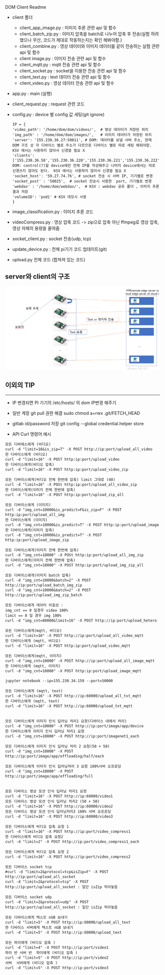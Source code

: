 DOM Client Readme
* client 폴더
    * client_app_image.py : 이미지 추론 관련 api 및 함수
    * client_batch_zip.py : 이미지 압축을 batch로 나누어 압축 후 전송(실험 하려 했으나 무산, 코드가 제대로 작동하는지는 확인 해봐야함.)
    * client_combine.py : 영상 데이터와 이미지 데이터를 같이 전송하는 실험 관련 api 및 함수
    * client image.py : 이미지 전송 관련 api 및 함수 
    * client_mqtt.py : mqtt 전송 관련 api 및 함수
    * client_socket.py : socket을 이용한 전송 관련 api 및 함수 
    * client_text.py : text 데이터 전송 관련 api 및 함수
    * client_video.py : 영상 데이터 전송 관련 api 및 함수 
* app.py : main (실행)
* client_request.py : request 관련 코드 
* config.py : device 별 config 값 세팅(git ignore)
    ```
    IP = {
    'video_path': '/home/dom/dom/videos/',  # 영상 데이터가 저장된 위치
    'img_path' : '/home/dom/dom/images/',   # 이미지 데이터가 저장된 위치
    'server': '155.230.36.27:50011', # DOM: 데이터를 보낼 서버 주소, 현재 DOM 구조 상 각 디바이스 별로 주소가 다르므로 디바이스 별로 따로 세팅 해줘야함. KSV 에서는 사용하지 않아서 신경쓸 필요 X
    'clients':['155.230.36.58','155.230.36.220','155.230.36.221','155.230.36.222','155.230.36.241','155.230.36.248','155.230.36.250','155.230.36.244','155.230.36.249','155.230.36.242','155.230.36.243','155.230.36.245','155.230.36.246','155.230.36.247','155.230.36.251','155.230.36.252','155.230.36.253'],# DOM: control(?)할 device에만 전체 IP를 작성해주고 나머지 device에서는 따로 신경쓰지 않아도 된다.  KSV 에서는 사용하지 않아서 신경쓸 필요 X
    'socket_host': '59.27.74.76', # socket 전송 시 서버 IP, 기기별로 변경
    'socket_post' : '50025',  # socket 전송시 사용한  port, 기기별로 변경
    'webdav' : '/home/dom/webdav/',  # KSV : webdav 공유 폴더 , 이미지 추론 결과 저장
    'volumeID': 'pod1' # KSV 데모시 사용
    }
    ```
* image_classification.py : 이미지 추론 코드
* videoCompress.py : 영상 압축 코드 -> zip으로 압축 아닌 ffmpeg로 영상 압축, 영상 자체의 용량을 줄여줌
* socket_client.py : socket 전송(udp, tcp)
* update_device.py : 전체 pi기기 코드 업데이트(git)


* upload.py 전체 코드 (합쳐져 있는 코드)

## server와 client의 구조
![구조](image/structure.PNG)


## 이외의 TIP
---
* IP 변경되면 PI 기기의 /etc/hosts/ 의 dom IP변경 해주기


* 일반 계정 git pull 권한 해결
sudo chmod a+rwx .git/FETCH_HEAD

* gitlab id/password 저장
git config --global credential.helper store

* API Curl 명령어 예시

```
모든 디바에스에게 (비디오) 
curl -d "limit=16&is_zip=T" -X POST http://ip:port/upload_all_video
한 디바이스에게 (비디오)
curl -d "limit=16" -X POST http:ip:port/upload_video
한 디바이스에게(비디오 압축)
curl -d "limit=16" -X POST http:ip:port/upload_video_zip

모든 디바이스에게(비디오 전체 한번에 압축) limit 그대로 (40)
curl -d "limit=16" -X POSt http:ip:port/upload_all_video_zip
한 디바이스에게(이미지 전체 한번에 압축)
curl -d "limit=16" -X POST http:ip:port/upload_zip_all

모든 디바이스에게 (이미지)
curl -d "img_cnt=10000&is_predict=F&is_zip=F" -X POST http:ip:port/upload_all_img
한 디바이스에게 (이미지)
curl -d "img_cnt=10000&is_predict=T" -X POST http:ip:port/upload_image
한 디바이스에게(이미지 압축)
curl -d "img_cnt=10000&is_predict=T" -X POST http:ip:port/upload_image_zip

모든 디바이스에게(이미지 전체 한번에 압축)
curl -d "img_cnt=10000" -X POSt http:ip:port/upload_all_img_zip
한 디바이스에게(이미지 전체 한번에 압축)
curl -d "img_cnt=10000" -X POST http:ip:port/upload_img_zip_all

모든 디바이스에게(이미지 batch 압축)
curl -d "img_cnt=10000&batch=2" -X POST http://ip:port/upload_batch_img_zip
curl -d "img_cnt=10000&batch=2" -X POST http://ip:port/upload_img_zip_batch

모든 디바이스에게 데이터 이질성 : 
img_cnt == 0 일경우 video 100%
limit == 0 일 경우 img 100%
curl -d "img_cnt=80000&limit=16" -X POST http://ip:port/upload_hetero

모든 디바이스에게(mqtt, 비디오)
curl -d "limit=16" -X POST http://ip:port/upload_all_video_mqtt
한 디바이스에게 (mqtt, 비디오)
curl -d "limit=16" -X POST http:ip:port/upload_video_mqtt

모든 디바이스에게(mqtt, 이미지)
curl -d "img_cnt=10000" -X POST http://ip:port/upload_all_image_mqtt
한 디바이스에게 (mqtt, 이미지)
curl -d "img_cnt=10000" -X POST http:ip:port/upload_image_mqtt

jupyter notebook --ip=155.230.34.159 --port=50000

모든 디바이스에게 (mqtt, text)
curl -d "limit=16" -X POST http://ip:60000/upload_all_txt_mqtt
한 디바이스에게 (mqtt, text)
curl -d "limit=16" -X POST http://ip:60000/upload_txt_mqtt


모든 디바이스에게 이미지 인식 딥러닝 처리1 요청(디바이스 내에서 처리)
curl -d "img_cnt=10000" -X POST http://ip:port/image/app/device
한 디바이스에게 이미지 인식 딥러닝 처리1 요청
curl -d "img_cnt=10000" -X POST http://ip:port/imagenet1_each

모든 디바이스에게 이미지 인식 딥러닝 처리 2 요청(50 + 50)
curl -d "img_cnt=10000" -X POST http://ip:port/image/app/offloading/half/each

모든 디바이스에게 이미지 인식 딥러닝처리 3 요청 100%서버 오프로딩
curl -d "img_cnt=10000" -X POST http://ip:port/image/app/offloading/full


모든 디바이스 영상 모션 인식 딥러닝 처리1 요청
curl -d "limit=16" -X POST http://ip:60000/video1
모든 디바이스 영상 모션 인식 딥러닝 처리2 (50 + 50)
curl -d "limit=16" -X POST http://ip:60000/video2
모든 디바이스 영상 모션 인식 딥러닝처리3 100% 서버 오프로딩
curl -d "limit=16" -X POST http://ip:60000/video3

모든 디바이스에게 비디오 압축 요청 1
curl -d "limit=16" -X POST http://ip:port/video_compress1
한 디바이스에게 비디오 압축 요청2
curl -d "limit=2" -X POST http://ip:port/video_compress1_each

모든 디바이스에게 비디오 압축 요청 2
curl -d "limit=16" -X POST http://ip:port/video_compress2

모든 디바이스 socket tcp 
#curl -d "limit=2&protocol=tcp&isZip=F" -X POST http://ip:port/upload_all_socket
curl -d "limit=2&protocol=tcp" -X POST http://ip:port/upload_all_socket : 일단 isZip 막아놓음

모든 디바이스 socket udp
curl -d "limit=2&protocol=udp" -X POST http://ip:port/upload_all_socket : 일단 isZip 막아놓음

모든 디바이스에게 텍스트 nGB 보내기
curl -d "limit=5" -X POST http://ip:60000/upload_all_text 
한 디바이스 서버에게 텍스트 nGB 보내기
curl -d "limit=5" -X POST http://ip:60000/upload_text

모든 파이에게 (비디오 압축 ) 
curl -d "limit=4" -X POST http://ip:port/video1
파이 반 서버 반  파이에게 (비디오 압축 ) 
curl -d "limit=5" -X POST http://ip:port/video2
서버  서버에게 (비디오 압축 ) 
curl -d "limit=5" -X POST http://ip:port/video3

```

